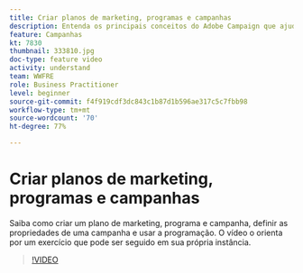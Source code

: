 ```yaml
---
title: Criar planos de marketing, programas e campanhas
description: Entenda os principais conceitos do Adobe Campaign que ajudam a planejar, executar e medir com eficiência as campanhas de marketing entre canais.
feature: Campanhas
kt: 7830
thumbnail: 333810.jpg
doc-type: feature video
activity: understand
team: WWFRE
role: Business Practitioner
level: beginner
source-git-commit: f4f919cdf3dc843c1b87d1b596ae317c5c7fbb98
workflow-type: tm+mt
source-wordcount: '70'
ht-degree: 77%

---
```



# Criar planos de marketing, programas e campanhas

Saiba como criar um plano de marketing, programa e campanha, definir as propriedades de uma campanha e usar a programação.
O vídeo o orienta por um exercício que pode ser seguido em sua própria instância.

>[!VIDEO](https://video.tv.adobe.com/v/333810?quality=12)
